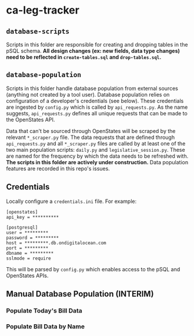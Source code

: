 # ca-leg-tracker

## `database-scripts`
Scripts in this folder are responsible for creating and dropping tables in the pSQL schema. **All design changes 
(ex: new fields, data type changes) need to be reflected in `create-tables.sql` and `drop-tables.sql`.**

## `database-population`
Scripts in this folder handle database population from external sources (anything not created by a tool user). Database
population relies on configuration of a developer's credentials (see below). These credentials are ingested by 
`config.py` which is called by `api_requests.py`. As the name suggests, `api_requests.py` defines all unique requests 
that can be made to the OpenStates API. 

Data that can't be sourced through OpenStates will be scraped by the relevant `*_scraper.py` file. The 
data requests that are defined through `api_requests.py` and all `*_scraper.py` files are called by at least one of the 
two main population scripts: `daily.py` and `legislative_session.py`. These are named for the frequency by which the 
data needs to be refreshed with. **The scripts in this folder are actively under construction.** Data population
features are recorded in this repo's issues. 

## Credentials
Locally configure a `credentials.ini` file. For example:
```
[openstates]
api_key = **********

[postgresql]
user = *********
password = *********
host = *********.db.ondigitalocean.com
port = *********
dbname = *********
sslmode = require
```

This will be parsed by `config.py` which enables access to the pSQL and OpenStates APIs.  

## Manual Database Population (INTERIM)

### Populate Today's Bill Data

### Populate Bill Data by Name